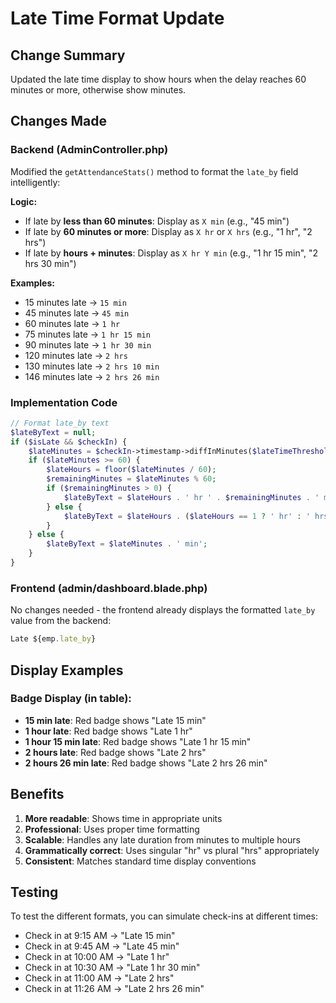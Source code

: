 # Late Time Format Update

## Change Summary
Updated the late time display to show hours when the delay reaches 60 minutes or more, otherwise show minutes.

## Changes Made

### Backend (AdminController.php)
Modified the `getAttendanceStats()` method to format the `late_by` field intelligently:

**Logic:**
- If late by **less than 60 minutes**: Display as `X min` (e.g., "45 min")
- If late by **60 minutes or more**: Display as `X hr` or `X hrs` (e.g., "1 hr", "2 hrs")
- If late by **hours + minutes**: Display as `X hr Y min` (e.g., "1 hr 15 min", "2 hrs 30 min")

**Examples:**
- 15 minutes late → `15 min`
- 45 minutes late → `45 min`
- 60 minutes late → `1 hr`
- 75 minutes late → `1 hr 15 min`
- 90 minutes late → `1 hr 30 min`
- 120 minutes late → `2 hrs`
- 130 minutes late → `2 hrs 10 min`
- 146 minutes late → `2 hrs 26 min`

### Implementation Code
```php
// Format late_by text
$lateByText = null;
if ($isLate && $checkIn) {
    $lateMinutes = $checkIn->timestamp->diffInMinutes($lateTimeThreshold);
    if ($lateMinutes >= 60) {
        $lateHours = floor($lateMinutes / 60);
        $remainingMinutes = $lateMinutes % 60;
        if ($remainingMinutes > 0) {
            $lateByText = $lateHours . ' hr ' . $remainingMinutes . ' min';
        } else {
            $lateByText = $lateHours . ($lateHours == 1 ? ' hr' : ' hrs');
        }
    } else {
        $lateByText = $lateMinutes . ' min';
    }
}
```

### Frontend (admin/dashboard.blade.php)
No changes needed - the frontend already displays the formatted `late_by` value from the backend:
```javascript
Late ${emp.late_by}
```

## Display Examples

### Badge Display (in table):
- **15 min late**: Red badge shows "Late 15 min"
- **1 hour late**: Red badge shows "Late 1 hr"
- **1 hour 15 min late**: Red badge shows "Late 1 hr 15 min"
- **2 hours late**: Red badge shows "Late 2 hrs"
- **2 hours 26 min late**: Red badge shows "Late 2 hrs 26 min"

## Benefits
1. **More readable**: Shows time in appropriate units
2. **Professional**: Uses proper time formatting
3. **Scalable**: Handles any late duration from minutes to multiple hours
4. **Grammatically correct**: Uses singular "hr" vs plural "hrs" appropriately
5. **Consistent**: Matches standard time display conventions

## Testing
To test the different formats, you can simulate check-ins at different times:
- Check in at 9:15 AM → "Late 15 min"
- Check in at 9:45 AM → "Late 45 min"
- Check in at 10:00 AM → "Late 1 hr"
- Check in at 10:30 AM → "Late 1 hr 30 min"
- Check in at 11:00 AM → "Late 2 hrs"
- Check in at 11:26 AM → "Late 2 hrs 26 min"
